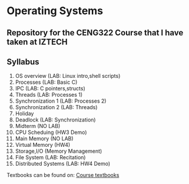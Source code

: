 # Operating Systems
## Repository for the CENG322 Course that I have taken at IZTECH

## Syllabus 
1. OS overview (LAB: Linux intro,shell scripts) 
2. Processes (LAB: Basic C)
3. IPC (LAB: C pointers,structs)
4. Threads (LAB: Processes 1)
5. Synchronization 1 (LAB: Processes 2)
6. Synchronization 2 (LAB: Threads)
7. Holiday 
8. Deadlock (LAB: Synchronization)
9. Midterm (NO LAB)
10. CPU Scheduing (HW3 Demo)
11. Main Memory (NO LAB)
12. Virtual Memory (HW4) 
13. Storage,I/O (Memory Management) 
14. File System (LAB: Recitation)
15. Distributed Systems (LAB: HW4 Demo)

Textbooks can be found on: [Course textbooks](/Textbooks)
